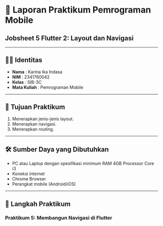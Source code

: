 # 📱 Laporan Praktikum Pemrograman Mobile  

## Jobsheet 5 Flutter 2: Layout dan Navigasi

---

## 🙋‍♀️ Identitas  
- **Nama**  : Karina Ika Indasa  
- **NIM**   : 2341760042  
- **Kelas** : SIB-3C  
- **Mata Kuliah** : Pemrograman Mobile  

---

## 🎯 Tujuan Praktikum  
1. Menerapkan jenis-jenis layout.  
2. Menerapkan navigasi.  
3. Menerapkan routing.  

---

## 🛠️ Sumber Daya yang Dibutuhkan
- PC atau Laptop dengan spesifikasi minimum RAM 4GB Processor Core i3
- Koneksi internet
- Chrome Browser
- Perangkat mobile (Android/iOS)

--- 

## 📝 Langkah Praktikum  
### Praktikum 5: Membangun Navigasi di Flutter
